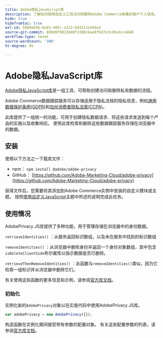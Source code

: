 ```yaml
---
title: Adobe隐私JavaScript库
description: 了解如何使用自定义工具访问和删除Adobe Commerce收集的客户个人信息。
hide: true
hidefromtoc: true
exl-id: 5080e03b-0a83-405c-a232-b93311e284a3
source-git-commit: 8d0d8f9822b88f2dd8cbae8f6d7e3cdb14cc4848
workflow-type: tm+mt
source-wordcount: '300'
ht-degree: 0%

---
```


# Adobe隐私JavaScript库

<!-- TODO: Remove hide metadata when the library has been integrated with Commerce. -->

[Adobe隐私JavaScript库](https://experienceleague.adobe.com/docs/experience-platform/privacy/js-library.html?lang=zh-Hans)是一组工具，可帮助创建访问和删除私有数据的流程。

Adobe Commerce数据跟踪服务可以存储适用于隐私法规的隐私信息，例如[通用数据保护条例(GDPR)](gdpr.md)和[加州消费者隐私法案(CCPA)](ccpa.md)。

此库提供了一组统一的功能，可用于创建隐私数据请求、将这些请求发送到每个产品的实施以及收集响应。 使用此库检索和删除这些数据跟踪服务存储在浏览器中的数据。

## 安装

使用以下方法之一下载库文件：

- npm： `npm install @adobe/adobe-privacy`
- GitHub： [https://github.com/Adobe-Marketing-Cloud/adobe-privacy](https://github.com/Adobe-Marketing-Cloud/adobe-privacy)

获得文件后，您需要将其添加到Adobe Commerce实例中安装的自定义模块或主题。 按照[使用自定义JavaScript](https://developer.adobe.com/commerce/frontend-core/javascript/custom/)主题中所述的说明完成此任务。

## 使用情况

AdobePrivacy JS库提供了多种功能，用于管理存储在浏览器中的身份数据。

`retrieveIdentities()`
：从服务返回标识数组，以及未在服务中找到的标识数组

`removeIdentities()`
：从浏览器中删除身份并返回一个身份对象数组，其中包含`isDeleteClientSide`布尔属性以指示数据是否已删除。

`retrieveThenRemoveIdentities()`
：此函数与`removeIdentities()`类似，因为它检索一组标识并从浏览器中删除它们。

有关使用这些函数的更多信息和示例，请参阅[官方库文档](https://experienceleague.adobe.com/docs/experience-platform/privacy/js-library.html?lang=zh-Hans)。

### 初始化

实例化新的`AdobePrivacy`对象以在实施代码中使用AdobePrivacy JS库。

```js
var adobePrivacy = new AdobePrivacy({});
```

构造函数在实例化期间接受带有参数的配置对象。
有关这些配置参数的列表，请参阅[官方库文档](https://experienceleague.adobe.com/docs/experience-platform/privacy/js-library.html?lang=zh-Hans)。
